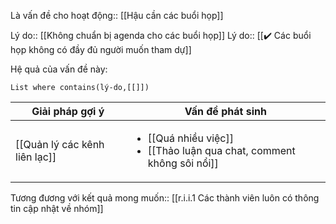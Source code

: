 Là vấn đề cho hoạt động:: [[Hậu cần các buổi họp]]

Lý do:: [[Không chuẩn bị agenda cho các buổi họp]]
Lý do:: [[✔️ Các buổi họp không có đầy đủ người muốn tham dự]]

Hệ quả của vấn đề này:
```dataview
List where contains(lý-do,[[]])
```

| Giải pháp gợi ý                                                            | Vấn đề phát sinh                                                                                             |
| -------------------------------------------------------------------------- | ------------------------------------------------------------------------------------------------------------ |
| [[Quản lý các kênh liên lạc]]                            | <ul><li>[[Quá nhiều việc]]</li><li> [[Thảo luận qua chat, comment không sôi nổi]]</li></ul>                  |
Tương đương với kết quả mong muốn:: [[r.i.i.1 Các thành viên luôn có thông tin cập nhật về nhóm]] 